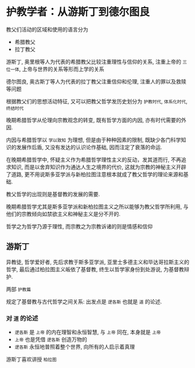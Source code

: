 # 护教学者：从游斯丁到德尔图良

教父们活动的区域和使用的语言分为
- 希腊教父
- 拉丁教父

游斯丁, 奥里根等人为代表的希腊教父比较注重理性与信仰的关系, 注重上帝的 `三位一体`, 上帝与世界的关系等形而上学的关系

德尔图良, 奥古斯丁等人为代表的拉丁教父注重信仰和伦理, 注重人的罪以及救赎等问题

根据教父们的思想活动特征, 又可以把教父哲学发历史划分为 `护教时代`, `体系化时代`, `终结时代`

晚期希腊哲学从伦理向宗教观念的转变, 既有哲学方面的内因, 亦有时代需要的外因.

内因与希腊哲学以 `学以致知` 为理想, 但是由于种种因素的限制, 既缺少各门科学知识的发展作后盾, 又没有发达的认识论作基础, 因而注定了衰落的命运.

在晚期希腊哲学中, 怀疑主义作为希腊哲学理性主义的反动，发其道而行, 不再追求知识, 而是以舍弃知识作为通达人生之境界的代价, 这就为宗教的神秘主义开辟了道路, 更不用说斯多亚学派与新柏拉图注意根本就成了教父哲学的理论来源和基础.

教父哲学的出现则是基督教的发展的需要.

晚期希腊哲学尤其是斯多亚学派和新柏拉图主义之所以能够为教父哲学所利用, 与他们的宗教倾向如禁欲主义和神秘主义是分不开的.

哲学之为哲学乃源于理性, 而宗教之为宗教诉诸的则是情感和信仰

## 游斯丁

异教徒, 哲学爱好者, 先后求教于斯多亚学派, 亚里士多德主义和毕达哥拉斯主义的哲学, 最后通过柏拉图主义皈依了基督教, 终生以哲学家身份到处游说, 为基督教辩护.

两部 `护教篇`

规定了基督教与古代哲学之间关系: 出发点是 `逻各斯` 也就是 `道` 的论述.

### 对 `道` 的论述
- `逻各斯` 是 `上帝` 的内在理智和永恒智慧, 与 `上帝` 同在, 本身就是 `上帝`
-  `上帝` 也是凭借 `逻各斯` 创造万物的
- `逻各斯` 永恒地普照着整个世界, 向所有的人启示着真理

游斯丁喜欢讲授 `柏拉图`






